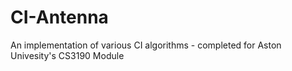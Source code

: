 # CI-Antenna
An implementation of various CI algorithms - completed for Aston Univesity's CS3190 Module
